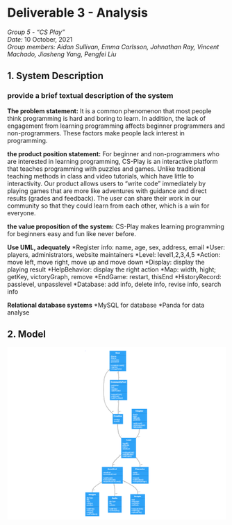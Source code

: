 # Deliverable 3 - Analysis

*Group 5 - “CS Play”*   
*Date:* 10 October, 2021    
*Group members: Aidan Sullivan, Emma Carlsson, Johnathan Ray, Vincent Machado, Jiasheng Yang, Pengfei Liu*    

## 1. System Description
### provide a brief textual description of the system
**The problem statement:**
It is a common phenomenon that most people think programming is hard and boring to learn. In addition, the lack of engagement from learning programming affects beginner programmers and non-programmers. These factors make people lack interest in programming.

**the product position statement:**
For beginner and non-programmers who are interested in learning programming, CS-Play is an interactive platform that teaches programming with puzzles and games. Unlike traditional teaching methods in class and video tutorials, which have little to interactivity. Our product allows users to “write code” immediately by playing games that are more like adventures with guidance and direct results (grades and feedback). The user can share their work in our community so that they could learn from each other, which is a win for everyone.

**the value proposition of the system:**
CS-Play makes learning programming for beginners easy and fun like never before.

**Use UML, adequately**
*Register info: name, age, sex, address, email
*User: players, administrators, website maintainers
*Level: level1,2,3,4,5
*Action: move left, move right, move up and move down
*Display: display the playing result
*HelpBehavior: display the right action
*Map: width, hight; getKey, victoryGraph, remove
*EndGame: restart, thisEnd
*HistoryRecord: passlevel, unpasslevel
*Database: add info, delete info, revise info, search info 

**Relational database systems**
*MySQL for database
*Panda for data analyse





## 2. Model
![UML Diagram](../images/UML_Diagram.png)
